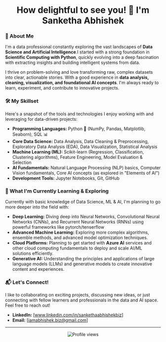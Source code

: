 <h1 align="center">How delightful to see you! 👋 I'm Sanketha Abhishek</h1>

### 🚀 About Me

I'm a data professional constantly exploring the vast landscapes of **Data Science and Artificial Intelligence**.I started with a strong foundation in **Scientific Computing with Python**, quickly evolving into a deep fascination with extracting insights and building intelligent systems from data.

I thrive on problem-solving and love transforming raw, complex datasets into clear, actionable stories. With a good experience in **data analysis, cleaning, visualization, and foundational AI concepts**. I'm always ready to learn, experiment, and contribute to innovative projects.

### 🛠️ My Skillset

Here's a snapshot of the tools and technologies I enjoy working with and leveraging for data-driven projects:

* **Programming Languages:** Python 🐍 (NumPy, Pandas, Matplotlib, Seaborn), SQL 📊
* **Core Data Science:** Data Analysis, Data Cleaning & Preprocessing, Exploratory Data Analysis (EDA), Data Visualization, Statistical Analysis
* **Machine Learning (ML):** Scikit-learn (Regression, Classification, Clustering algorithms), Feature Engineering, Model Evaluation & Selection
* **AI Fundamentals:** Natural Language Processing (NLP) basics, Computer Vision fundamentals, Core AI concepts (as explored in "Elements of AI")
* **Development Tools:** Jupyter Notebooks, Git, GitHub

### 🌱 What I'm Currently Learning & Exploring

Currently with basic knowledge of Data Science, ML & AI, I'm planning to go more deeper into the field with:

* **Deep Learning:** Diving deep into Neural Networks, Convolutional Neural Networks (CNNs), and Recurrent Neural Networks (RNNs) using powerful frameworks like pytorch/tenserflow
* **Advanced Machine Learning:** Exploring more complex algorithms, ensemble methods, and advanced model optimization techniques.
* **Cloud Platforms:** Planning to get started with **Azure AI** services and other cloud computing fundamentals to deploy and scale AI/ML solutions efficiently.
* **Generative AI:** Understanding the principles and applications of large language models (LLMs) and generative models to create innovative content and experiences.

### 📬 Let's Connect!

I like to collaborating on exciting projects, discussing new ideas, or just connecting with fellow learners and professionals in the data and AI space. Feel free to reach out!

* **LinkedIn:** [www.linkedin.com/in/sankethaabhishekbiz]
* **Email:** [iamabhishek.biz@gmail.com]

---
<p align="center">
  <img src="https://komarev.com/ghpvc/?username=yourusername&color=blue" alt="Profile views" /> 
  </p>
